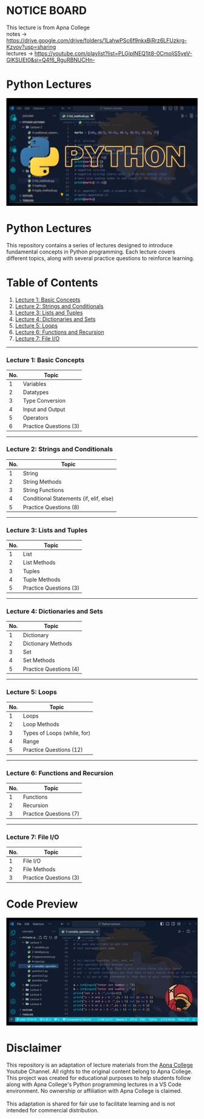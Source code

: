 # NOTICE BOARD
This lecture is from Apna College
<br>
notes -> https://drive.google.com/drive/folders/1LahwPSc6f9nkxBiRrz6LFUzkrg-Kzvov?usp=sharing
<br>
lectures -> https://youtube.com/playlist?list=PLGjplNEQ1it8-0CmoljS5yeV-GlKSUEt0&si=Q4f6_RguRBNUCHn-

# Python Lectures
![Image Alt](https://github.com/rishizip/python-lectures/blob/16def3fe01c5fc62ad2f2c2c6336c628534dbd60/PYTHON%202.0.png)

# Python Lectures

This repository contains a series of lectures designed to introduce fundamental concepts in Python programming. Each lecture covers different topics, along with several practice questions to reinforce learning.


# Table of Contents

1. [Lecture 1: Basic Concepts](#lecture-1-basic-concepts)
2. [Lecture 2: Strings and Conditionals](#lecture-2-strings-and-conditionals)
3. [Lecture 3: Lists and Tuples](#lecture-3-lists-and-tuples)
4. [Lecture 4: Dictionaries and Sets](#lecture-4-dictionaries-and-sets)
5. [Lecture 5: Loops](#lecture-5-loops)
6. [Lecture 6: Functions and Recursion](#lecture-6-functions-and-recursion)
7. [Lecture 7: File I/O](#lecture-7-file-io)

---

### Lecture 1: Basic Concepts

| No. | Topic             |
|-----|-------------------|
| 1   | Variables         |
| 2   | Datatypes         |
| 3   | Type Conversion   |
| 4   | Input and Output  |
| 5   | Operators         |
| 6   | Practice Questions (3) |

---

### Lecture 2: Strings and Conditionals

| No. | Topic                     |
|-----|---------------------------|
| 1   | String                    |
| 2   | String Methods            |
| 3   | String Functions          |
| 4   | Conditional Statements (if, elif, else) |
| 5   | Practice Questions (8)    |

---

### Lecture 3: Lists and Tuples

| No. | Topic           |
|-----|-----------------|
| 1   | List            |
| 2   | List Methods    |
| 3   | Tuples          |
| 4   | Tuple Methods   |
| 5   | Practice Questions (3) |

---

### Lecture 4: Dictionaries and Sets

| No. | Topic           |
|-----|-----------------|
| 1   | Dictionary      |
| 2   | Dictionary Methods |
| 3   | Set             |
| 4   | Set Methods     |
| 5   | Practice Questions (4) |

---

### Lecture 5: Loops

| No. | Topic                 |
|-----|-----------------------|
| 1   | Loops                 |
| 2   | Loop Methods          |
| 3   | Types of Loops (while, for) |
| 4   | Range                 |
| 5   | Practice Questions (12) |

---

### Lecture 6: Functions and Recursion

| No. | Topic           |
|-----|-----------------|
| 1   | Functions       |
| 2   | Recursion       |
| 3   | Practice Questions (7) |

---

### Lecture 7: File I/O

| No. | Topic           |
|-----|-----------------|
| 1   | File I/O        |
| 2   | File Methods    |
| 3   | Practice Questions (3) |


# Code Preview
![Image Alt](https://github.com/rishizip/python-lectures/blob/b69cf6aaa1189615b2723ed16a26a97285ec9891/Untitled%20design.png)


# Disclaimer
This repository is an adaptation of lecture materials from the [Apna College](https://www.youtube.com/@ApnaCollegeOfficial) Youtube Channel. All rights to the original content belong to Apna College. This project was created for educational purposes to help students follow along with Apna College's Python programming lectures in a VS Code environment. 
No ownership or affiliation with Apna College is claimed. 
<br>
<br>
This adaptation is shared for fair use to facilitate learning and is not intended for commercial distribution.

